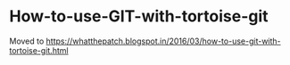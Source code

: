 # How-to-use-GIT-with-tortoise-git

Moved to https://whatthepatch.blogspot.in/2016/03/how-to-use-git-with-tortoise-git.html

